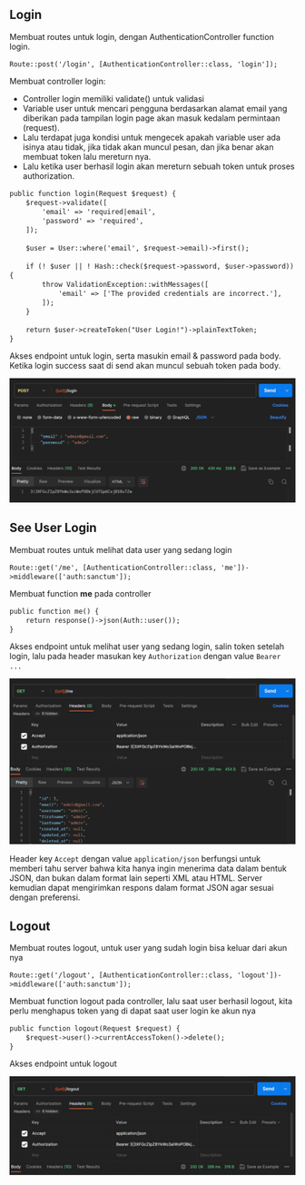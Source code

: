 ## Login
Membuat routes untuk login, dengan AuthenticationController function login.

```
Route::post('/login', [AuthenticationController::class, 'login']);
```

Membuat controller login: 
- Controller login memiliki validate() untuk validasi
- Variable user untuk mencari pengguna berdasarkan alamat email yang diberikan pada tampilan login page akan masuk kedalam permintaan (request).
- Lalu terdapat juga kondisi untuk mengecek apakah variable user ada isinya atau tidak, jika tidak akan muncul pesan, dan jika benar akan membuat token lalu mereturn nya.
- Lalu ketika user berhasil login akan mereturn sebuah token untuk proses authorization.

```
public function login(Request $request) {
    $request->validate([
        'email' => 'required|email',
        'password' => 'required',
    ]);    

    $user = User::where('email', $request->email)->first();

    if (! $user || ! Hash::check($request->password, $user->password)) {
        throw ValidationException::withMessages([
            'email' => ['The provided credentials are incorrect.'],
        ]);
    }

    return $user->createToken("User Login!")->plainTextToken;
}
```

Akses endpoint untuk login, serta masukin email & password pada body. Ketika login success saat di send akan muncul sebuah token pada body.

![login](images/postman-login.png)

## See User Login

Membuat routes untuk melihat data user yang sedang login

```
Route::get('/me', [AuthenticationController::class, 'me'])->middleware(['auth:sanctum']);
```

Membuat function **me** pada controller

```
public function me() {
    return response()->json(Auth::user());
}
```
Akses endpoint untuk melihat user yang sedang login, salin token setelah login, lalu pada header masukan key `Authorization` dengan value `Bearer ...`

![user](images/postman-see-user.png)

Header key `Accept` dengan value `application/json` berfungsi untuk memberi tahu server bahwa kita hanya ingin menerima data dalam bentuk JSON, dan bukan dalam format lain seperti XML atau HTML. Server kemudian dapat mengirimkan respons dalam format JSON agar sesuai dengan preferensi.

## Logout

Membuat routes logout, untuk user yang sudah login bisa keluar dari akun nya

```
Route::get('/logout', [AuthenticationController::class, 'logout'])->middleware(['auth:sanctum']);
```

Membuat function logout pada controller, lalu saat user berhasil logout, kita perlu menghapus token yang di dapat saat user login ke akun nya  

```
public function logout(Request $request) {
    $request->user()->currentAccessToken()->delete();
}
```

Akses endpoint untuk logout

![logout](images/postman-logout.png)
